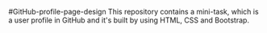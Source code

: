 #GitHub-profile-page-design
This repository contains a mini-task, which is a user profile in GitHub and it's built by using HTML, CSS and Bootstrap.

